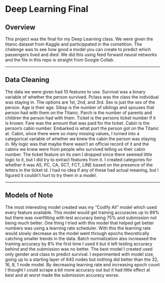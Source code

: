 # Deep Learning Final

## Overview

This project was the final for my Deep Learning class. We were given the titanic dataset from Kaggle and particippated in the cometition. The chalenge was to see how good a model you can create to predict which passengers lived and died. We did this using feed forward neural networks and the file in this repo is straight from Google Collab. 

---

## Data Cleaning
The data we were given had 10 features to use. Survival was a binary variable of whether the person survived. Pclass was the class the individual was staying in. The options are 1st, 2nd, and 3rd. Sex is just the sex of the person. Age is their age. Sibsp is the number of siblings and spouses that person had with them on the Titanic. Parch is the number of parents and children the person had with them. Ticket is the persons ticket number if it is known. Fare was the amount that was paid for the ticket. Cabin is the person’s cabin number. Embarked is what port the person got on the Titanic at.
Cabin, since there were so many missing values, I turned into a categorical variable of whether we knew the cabin the person was staying in. My logic was that maybe there wasn’t an official record of it and the cabins we knew were from people who survived telling us their cabin number. The ticket feature on its own I dropped since there seemed little logic to it, but I did try to extract features from it. I created categories for whether it was A5, PC, CA, SCT, FCT, LINE based on the presence of the letters in the ticket id. I had no idea if any of these had actual meaning, but I figured it couldn’t hurt to try them in a model. 

---

## Models of Note
The most interesting model created was my “Codify All” model which used every feature available. This model would get training accuracies up to 89% but there was overfitting with test accuracy being 75% and submission not being much better. One thing I tried with this model that helped get better numbers was using a learning rate scheduler. With this the learning rate would slowly decrease as the model went through epochs theoretically catching smaller trends in the data. Batch normalization also increased the training accuracy by 8% the first time I used it but it left testing accuracy behind and the submission was no better. The best model I created used only gender and class to predict survival. I experimented with model size, going up to a starting layer of 640 nodes but nothing did better than the 32, 16, 8, 1 node model. By decreasing learning rate and increasing epoch count I thought I could scrape a bit more accuracy out but it had little effect at best and at worst made the submission accuracy worse.
